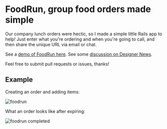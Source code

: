 # FoodRun, group food orders made simple

Our company lunch orders were hectic, so I made a simple little Rails app to help! Just enter what you're ordering and when you're going to call, and then share the unique URL via email or chat.

See a [demo of FoodRun here](http://goo.gl/pHp0T4). See some [discussion on Designer News](https://news.layervault.com/stories/49871-show-dn-group-lunch-orders-were-hectic-so-i-made-food-run).

Feel free to submit pull requests or issues, thanks!

## Example

Creating an order and adding items:

![foodrun](https://cloud.githubusercontent.com/assets/1388077/7875749/0d6a49b4-058f-11e5-933f-0d27a57090fd.gif)

What an order looks like after expiring:

![foodrun completed](https://cloud.githubusercontent.com/assets/1388077/7875751/0feb1132-058f-11e5-8617-8480a9d8c896.png)



